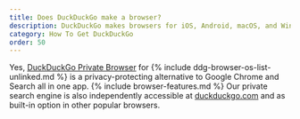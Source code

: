 ```yaml
---
title: Does DuckDuckGo make a browser?
description: DuckDuckGo makes browsers for iOS, Android, macOS, and Windows.
category: How To Get DuckDuckGo
order: 50
---
```


Yes, [DuckDuckGo Private Browser](https://duckduckgo.com/browser) for {% include ddg-browser-os-list-unlinked.md %} is a privacy-protecting alternative to Google Chrome and Search all in one app. {% include browser-features.md %} Our private search engine is also independently accessible at [duckduckgo.com](https://duckduckgo.com/) and as built-in option in other popular browsers.
